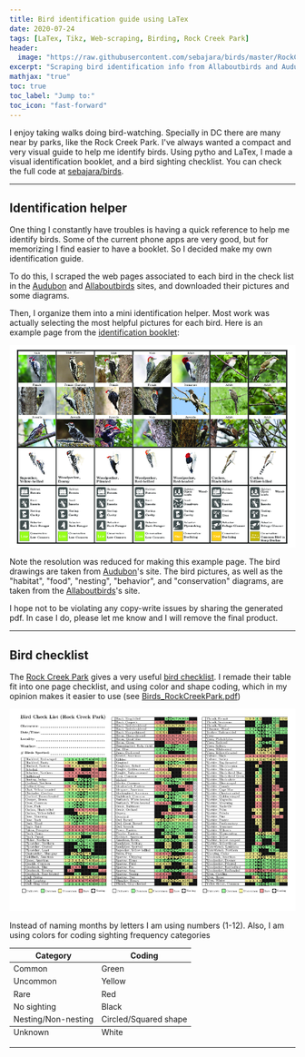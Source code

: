 ```yaml
---
title: Bird identification guide using LaTex
date: 2020-07-24
tags: [LaTex, Tikz, Web-scraping, Birding, Rock Creek Park]
header:
  image: "https://raw.githubusercontent.com/sebajara/birds/master/RockCreekPark/allaboutbirds/allaboutbirds_booklet-18.png"
excerpt: "Scraping bird identification info from Allaboutbirds and Audubon and turn them into an identification guide using LaTex"
mathjax: "true"
toc: true
toc_label: "Jump to:"
toc_icon: "fast-forward"
---
```


I enjoy taking walks doing bird-watching. Specially in DC there are many
near by parks, like the Rock Creek Park. I've always wanted a compact
and very visual guide to help me identify birds. Using pytho and LaTex,
I made a visual identification booklet, and a bird sighting
checklist. You can check the full code
at [sebajara/birds](https://github.com/sebajara/birds).

---

## Identification helper

One thing I constantly have troubles is having a quick reference to help
me identify birds. Some of the current phone apps are very good, but for
memorizing I find easier to have a booklet. So I decided make my own
identification guide.

To do this, I scraped the web pages associated to each bird in the check
list in the [Audubon](https://www.audubon.org) and
[Allaboutbirds](https://www.allaboutbirds.org/) sites, and downloaded
their pictures and some diagrams. 

Then, I organize them into a mini identification helper. Most work was
 actually selecting the most helpful pictures for each bird. Here is an
example page from the [identification
booklet](https://raw.githubusercontent.com/sebajara/birds/master/RockCreekPark/allaboutbirds/allaboutbirds_booklet.pdf):

![](https://raw.githubusercontent.com/sebajara/birds/master/RockCreekPark/allaboutbirds/allaboutbirds_booklet-15.png)

Note the resolution was reduced for making this example page. The bird
drawings are taken from [Audubon](https://www.audubon.org)'s site. The
bird pictures, as well as the "habitat", "food", "nesting", "behavior",
and "conservation" diagrams, are taken from the
[Allaboutbirds](https://www.allaboutbirds.org/)'s site.

I hope not to be violating any copy-write issues by sharing the
generated pdf. In case I do, please let me know and I will remove the
final product.

---

## Bird checklist

The [Rock Creek Park](https://www.nps.gov/rocr/) gives a very useful
[bird
checklist](https://www.nps.gov/rocr/learn/nature/upload/birdchecklist.pdf). I
remade their table fit into one page checklist, and using color and
shape coding, which in my opinion makes it easier to use (see
[Birds_RockCreekPark.pdf](https://raw.githubusercontent.com/sebajara/birds/master/RockCreekPark/Birds_RockCreekPark.pdf))

![](https://raw.githubusercontent.com/sebajara/birds/master/RockCreekPark/Birds_RockCreekPark_example.png)

Instead of naming months by letters I am using numbers (1-12). Also, I
am using colors for coding sighting frequency categories 
<table>
  <thead>
    <tr>
      <th>Category</th>
      <th>Coding</th>
    </tr>
  </thead>
  <tfoot>
    <tr>
      <td>Unknown</td>
      <td>White</td>
    </tr>
  </tfoot>
  <tbody>
    <tr>
      <td>Common</td>
      <td>Green</td>
    </tr>
    <tr>
      <td>Uncommon</td>
      <td>Yellow</td>
    </tr>
    <tr>
      <td>Rare</td>
      <td>Red</td>
    </tr>
    <tr>
      <td>No sighting</td>
      <td>Black</td>
    </tr>
    <tr>
      <td>Nesting/Non-nesting</td>
      <td>Circled/Squared shape</td>
    </tr>
  </tbody>
</table>

---

<!--
### Example of coding in LaTex 

I am not a great coding in LaTex, but I though may be useful to show how
you can automate a lot while making figures with
[Tikz](https://en.wikibooks.org/wiki/LaTeX/PGF/TikZ).

What we want is some function that we pass the coordinates, the
bird-name, and a list with some coding of the colors and shape, and then
draw the corresponding row in the table. E.g.
{% highlight latex %}
{% raw %}
\begin{tikzpicture}[]
	\drawbirdbox{0}{0}{Catbird, Gray}{{5,5,3,3,2,2,2,2,1,3,3,5}};
\end{tikzpicture}
{% endraw %}
{% endhighlight %}
then we can divide it into individual operations. First translating
everything to some given x,y coordinates, drawing the box where the name
goes, writing the name, drawing and coloring the boxes on each month,
and finally adding the month numbers.

{% highlight latex %}
{% raw %}
\def\rowheight{0.35} % some height
\def\namewidth{4.1} % some width
% -- box for ticking observation
\newcommand{\drawtickingbox}[]{
  \draw[black!90] (0,0) rectangle ++(\rowheight,\rowheight);
}
% -- box where the name of the bird will appear
\newcommand{\drawnamebox}[]{
  \draw[black!90] (\rowheight,0) rectangle ++(\namewidth,\rowheight);
}
% -- write the name of the bird
\newcommand{\birdname}[1]{
  \node[anchor=base,label=right:{\small #1}] (0,0) at (0.5*\rowheight,0.45*\rowheight) {};
}
{% endraw %}
{% endhighlight %}

{% highlight latex %}
{% raw %}
% -- draw month boxes given a list of observation keys for all 12 months
\newcommand{\drawmonthboxes}[1]{% {observationKeyList}
  \foreach \obskey [count=\month] in #1 {
    \ifnum\month<10{ % single digit months
      \pgfmathparse{(\month)*\rowheight}
      \drawmonthbox{\namewidth+\pgfmathresult}{0}{\obskey}{0}
    }\fi
    \ifnum\month>9{ % double digit months
      \pgfmathparse{(\month+0.2*(\month-10))*\rowheight}
      \drawmonthbox{\namewidth+\pgfmathresult}{0}{\obskey}{1}
    }\fi
  }
}
{% endraw %}
{% endhighlight %}

{% highlight latex %}
{% raw %}
% -- draw the box for a single month (this time x,y are in absolute reference)
% Observation Key conventions:
% unknown             := 0
% common              := 1
% common-nesting      := 2
% uncommon            := 3
% uncommon-nesting    := 4
% rare                := 5
% rare-nesting        := 6
% none                := 7
\def\monthcolorslist{{"white","green!40","green!40","yellow!50","yellow!50","red!40","red!40","black!90"}}
\newcommand{\drawmonthbox}[4]{% {x}{y}{observationKey}{monthDigBoolean}
  \begin{scope}[shift={(#1,#2)}]
  \def\myindex{#3} % figure out the color
  \pgfmathparse{\monthcolorslist[\myindex]}
  \edef\mycolor{\pgfmathresult}
  \ifnum#4=0{ % single digit month
    \draw[black!90,fill={\mycolor}] (0,0) rectangle ++(\rowheight,\rowheight);
    \ifnum#3=2{ \drawnestingsign }\fi
    \ifnum#3=4{ \drawnestingsign }\fi
    \ifnum#3=6{ \drawnestingsign }\fi
  }\fi
  \ifnum#4=1{ % double digit month
    \draw[black!90,fill={\mycolor}] (0,0) rectangle ++(1.2*\rowheight,\rowheight);
    \ifnum#3=2{ \drawnestingsigndig }\fi
    \ifnum#3=4{ \drawnestingsigndig }\fi
    \ifnum#3=6{ \drawnestingsigndig }\fi
  }\fi
  \end{scope}
}
{% endraw %}
{% endhighlight %}

{% highlight latex %}
{% raw %}
\def\nestingcolor{black!90}
% -- draw the nesting sign for a single digit month
\newcommand{\drawnestingsign}[]{
	\draw[fill=\nestingcolor] (0,0) -- (0.5*\rowheight,0) to[out=180,in=-90] (0,0.5*\rowheight)  -- cycle;
    \draw[fill=\nestingcolor] (0.5*\rowheight,0) -- (\rowheight,0) -- (\rowheight,0.5*\rowheight) to[out=-90,in=0] cycle;
    \draw[fill=\nestingcolor] (0,\rowheight) -- (0.5*\rowheight,\rowheight) to[out=180,in=90] (0,0.5*\rowheight)  -- cycle;
    \draw[fill=\nestingcolor] (0.5*\rowheight,\rowheight) -- (\rowheight,\rowheight) -- (\rowheight,0.5*\rowheight) to[out=90,in=0] cycle;
}
% -- draw the nesting sign for a double digit month
\newcommand{\drawnestingsigndig}[]{
    \draw[fill=\nestingcolor] (0,0) -- (0.5*1.2*\rowheight,0) to[out=180,in=-90] (0,0.5*\rowheight)  -- cycle;
    \draw[fill=\nestingcolor] (0.5*1.2*\rowheight,0) -- (1.2*\rowheight,0) -- (1.2*\rowheight,0.5*\rowheight)  to[out=-90,in=0] cycle;
    \draw[fill=\nestingcolor] (0,\rowheight) -- (0.5*1.2*\rowheight,\rowheight) to[out=180,in=90] (0,0.5*\rowheight)  -- cycle;
    \draw[fill=\nestingcolor] (0.5*1.2*\rowheight,\rowheight) -- (1.2*\rowheight,\rowheight) -- (1.2*\rowheight,0.5*\rowheight) to[out=90,in=0] cycle;
}
{% endraw %}
{% endhighlight %}
-->
